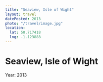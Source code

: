 ```yaml
---
title: "Seaview, Isle of Wight"
layout: travel
datePosted: 2013
photo: "/travel/image.jpg"
location:
  lat: 50.717418
  lng: -1.123888
---
```

# Seaview, Isle of Wight



Year: 2013
